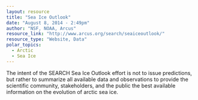 ```yaml
---
layout: resource
title: "Sea Ice Outlook"
date: "August 8, 2014 - 2:49pm"
author: "NSF, NOAA, Arcus"
resource_link: "http://www.arcus.org/search/seaiceoutlook/"
resource_type: "Website, Data"
polar_topics:
  - Arctic
  - Sea Ice
---
```


The intent of the SEARCH Sea Ice Outlook effort is not to issue predictions, but rather to summarize all available data and observations to provide the scientific community, stakeholders, and the public the best available information on the evolution of arctic sea ice.